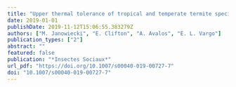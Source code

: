 ```yaml
---
title: "Upper thermal tolerance of tropical and temperate termite species (Isoptera: Rhinotermitidae, Termitidae): a test of the climate variability hypothesis in termites"
date: 2019-01-01
publishDate: 2019-11-12T15:06:55.383279Z
authors: ["M. Janowiecki", "E. Clifton", "A. Avalos", "E. L. Vargo"]
publication_types: ["2"]
abstract: ""
featured: false
publication: "*Insectes Sociaux*"
url_pdf: "https://doi.org/10.1007/s00040-019-00727-7"
doi: "10.1007/s00040-019-00727-7"
---
```


